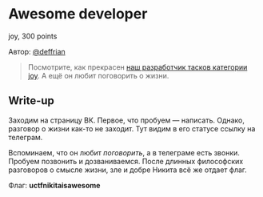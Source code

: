 # Awesome developer
joy, 300 points

Автор: [@deffrian](https://t.me/deffrian)

> Посмотрите, как прекрасен [наш разработчик тасков категории joy](https://vk.com/deffrian). А ещё он любит поговорить о жизни.

## Write-up
Заходим на страницу ВК. Первое, что пробуем — написать. Однако, разговор о жизни как-то не заходит.
Тут видим в его статусе ссылку на телеграм.

Вспоминаем, что он любит *поговорить*, а в телеграме есть звонки. Пробуем позвонить и дозваниваемся.
После длинных философских разговоров о смысле жизни, зле и добре Никита всё же отдает флаг.

Флаг: **uctfnikitaisawesome**
